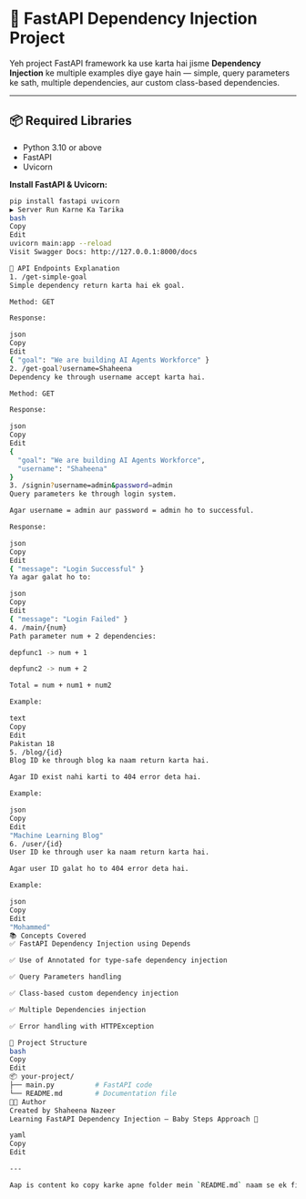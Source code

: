 # 🚀 FastAPI Dependency Injection Project

Yeh project FastAPI framework ka use karta hai jisme **Dependency Injection** ke multiple examples diye gaye hain — simple, query parameters ke sath, multiple dependencies, aur custom class-based dependencies.

---

## 📦 Required Libraries

- Python 3.10 or above
- FastAPI
- Uvicorn

**Install FastAPI & Uvicorn:**
```bash
pip install fastapi uvicorn
▶️ Server Run Karne Ka Tarika
bash
Copy
Edit
uvicorn main:app --reload
Visit Swagger Docs: http://127.0.0.1:8000/docs

🧪 API Endpoints Explanation
1. /get-simple-goal
Simple dependency return karta hai ek goal.

Method: GET

Response:

json
Copy
Edit
{ "goal": "We are building AI Agents Workforce" }
2. /get-goal?username=Shaheena
Dependency ke through username accept karta hai.

Method: GET

Response:

json
Copy
Edit
{
  "goal": "We are building AI Agents Workforce",
  "username": "Shaheena"
}
3. /signin?username=admin&password=admin
Query parameters ke through login system.

Agar username = admin aur password = admin ho to successful.

Response:

json
Copy
Edit
{ "message": "Login Successful" }
Ya agar galat ho to:

json
Copy
Edit
{ "message": "Login Failed" }
4. /main/{num}
Path parameter num + 2 dependencies:

depfunc1 -> num + 1

depfunc2 -> num + 2

Total = num + num1 + num2

Example:

text
Copy
Edit
Pakistan 18
5. /blog/{id}
Blog ID ke through blog ka naam return karta hai.

Agar ID exist nahi karti to 404 error deta hai.

Example:

json
Copy
Edit
"Machine Learning Blog"
6. /user/{id}
User ID ke through user ka naam return karta hai.

Agar user ID galat ho to 404 error deta hai.

Example:

json
Copy
Edit
"Mohammed"
📚 Concepts Covered
✅ FastAPI Dependency Injection using Depends

✅ Use of Annotated for type-safe dependency injection

✅ Query Parameters handling

✅ Class-based custom dependency injection

✅ Multiple Dependencies injection

✅ Error handling with HTTPException

📁 Project Structure
bash
Copy
Edit
📦 your-project/
├── main.py          # FastAPI code
└── README.md        # Documentation file
👩‍💻 Author
Created by Shaheena Nazeer
Learning FastAPI Dependency Injection — Baby Steps Approach 👶

yaml
Copy
Edit

---

Aap is content ko copy karke apne folder mein `README.md` naam se ek file bana kar paste kar dijiye. Agar diagram bhi chahiye to main bana kar de sakta hoon — bas bata dijiye.







